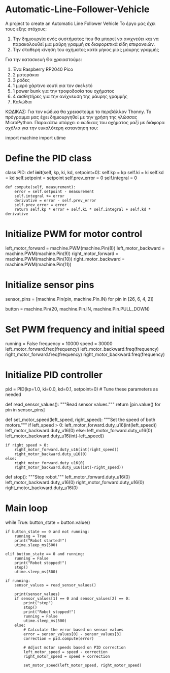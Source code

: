 # Automatic-Line-Follower-Vehicle
A project to create an Automatic Line Follower Vehicle
Το έργο μας έχει τους εξης στόχους:
1) Την δημιουργία ενός συστήματος που θα μπορεί να ανιχνεύει και να παρακολουθεί μια μαύρη γραμμή σε διαφορετικά είδη επιφανειών.
2) Την σταθερή κίνηση του οχήματος κατά μήκος μίας μάυρης γραμμής
 

Για την κατασκευή Θα χρειαστούμε:
1) Ένα Raspberry RP2040 Pico
2) 2 μοτεράκια
3) 3 ρόδες
4) 1 μικρό χάρτινο κουτί για τον σκελετό
5) 1 power bunk για την τροφοδοσία του οχήματος
6) 4 αισθητήρες για την ανίχνευση της μάυρης γραμμής
7) Καλώδια

ΚΩΔΙΚΑΣ:
Για τον κώδικα θα χρειαστούμε το περιβάλλον Thonny.
Το πρόγραμμα μας έχει δημιουργηθεί με την χρήση της γλώσσας MicroPython.
Παρακάτω υπάρχει ο κώδικας του οχήματος μαζί με διάφορα σχόλια για την ευκολότερη κατανόηση του:

import machine
import utime

# Define the PID class
class PID:
    def __init__(self, kp, ki, kd, setpoint=0):
        self.kp = kp
        self.ki = ki
        self.kd = kd
        self.setpoint = setpoint
        self.prev_error = 0
        self.integral = 0

    def compute(self, measurement):
        error = self.setpoint - measurement
        self.integral += error
        derivative = error - self.prev_error
        self.prev_error = error
        return self.kp * error + self.ki * self.integral + self.kd * derivative

# Initialize PWM for motor control
left_motor_forward = machine.PWM(machine.Pin(8))
left_motor_backward = machine.PWM(machine.Pin(9))
right_motor_forward = machine.PWM(machine.Pin(10))
right_motor_backward = machine.PWM(machine.Pin(11))

# Initialize sensor pins
sensor_pins = [machine.Pin(pin, machine.Pin.IN) for pin in [26, 6, 4, 2]]

button = machine.Pin(20, machine.Pin.IN, machine.Pin.PULL_DOWN)

# Set PWM frequency and initial speed
running = False
frequency = 10000
speed = 30000
left_motor_forward.freq(frequency)
left_motor_backward.freq(frequency)
right_motor_forward.freq(frequency)
right_motor_backward.freq(frequency)

# Initialize PID controller
pid = PID(kp=1.0, ki=0.0, kd=0.1, setpoint=0)  # Tune these parameters as needed

def read_sensor_values():
    """Read sensor values."""
    return [pin.value() for pin in sensor_pins]

def set_motor_speed(left_speed, right_speed):
    """Set the speed of both motors."""
    if left_speed > 0:
        left_motor_forward.duty_u16(int(left_speed))
        left_motor_backward.duty_u16(0)
    else:
        left_motor_forward.duty_u16(0)
        left_motor_backward.duty_u16(int(-left_speed))

    if right_speed > 0:
        right_motor_forward.duty_u16(int(right_speed))
        right_motor_backward.duty_u16(0)
    else:
        right_motor_forward.duty_u16(0)
        right_motor_backward.duty_u16(int(-right_speed))

def stop():
    """Stop robot."""
    left_motor_forward.duty_u16(0)
    left_motor_backward.duty_u16(0)
    right_motor_forward.duty_u16(0)
    right_motor_backward.duty_u16(0)

# Main loop
while True:
    button_state = button.value()
    
    if button_state == 0 and not running:
        running = True
        print("Robot started!")
        utime.sleep_ms(500)
    
    elif button_state == 0 and running:
        running = False
        print("Robot stopped!")
        stop()
        utime.sleep_ms(500)

    if running:
        sensor_values = read_sensor_values()
        
        print(sensor_values)
        if sensor_values[1] == 0 and sensor_values[2] == 0:
            print("stop")
            stop()
            print("Robot stopped!")
            running = False
            utime.sleep_ms(500)
        else:
            # Calculate the error based on sensor values
            error = sensor_values[0] - sensor_values[3]
            correction = pid.compute(error)
            
            # Adjust motor speeds based on PID correction
            left_motor_speed = speed - correction
            right_motor_speed = speed + correction
            
            set_motor_speed(left_motor_speed, right_motor_speed)
